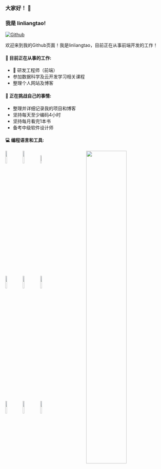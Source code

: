 ### 大家好！ 👋

### 我是 linliangtao!

[![Github](https://img.shields.io/badge/-Github-000?style=flat&logo=Github&logoColor=white)](https://github.com/Linliangtao)

<!-- [![Linkedin](https://img.shields.io/badge/-LinkedIn-blue?style=flat&logo=Linkedin&logoColor=white)](https://www.linkedin.com/in/froldanzafra/) -->
<!-- [![Gmail](https://img.shields.io/badge/-Gmail-c14438?style=flat&logo=Gmail&logoColor=white)](mailto:Fernando.Roldan.Zafra@gmail.com) -->

欢迎来到我的Github页面！我是linliangtao，目前正在从事前端开发的工作！

<!-- <img align="right" alt="img" src="https://github.com/FernandoRoldan93/FernandoRoldan93/blob/master/cover_image.jpg" width="50%" height="auto" />  -->

 #### 🔭 目前正在从事的工作:

-   :rocket: 研发工程师（前端）
-   参加数据科学及云开发学习相关课程
-   整理个人网站及博客

#### :muscle: 正在挑战自己的事情:

-   整理并详细记录我的项目和博客
-   坚持每天至少编码4小时
-   坚持每月看完1本书
-   备考中级软件设计师

#### :computer: 编程语言和工具: 



<p>
<img width="50%" align="right" src="https://github-readme-stats.vercel.app/api?username=linliangtao&show_icons=true&hide_border=true" />
<code><img width="10%" src="https://www.vectorlogo.zone/logos/nodejs/nodejs-ar21.svg"></code>
<code><img width="10%" src="https://www.vectorlogo.zone/logos/python/python-ar21.svg"></code>
<code><img width="8%" src="https://www.vectorlogo.zone/logos/r-project/r-project-icon.svg"></code>
<br />
<code><img width="10%" src="https://www.vectorlogo.zone/logos/pocoo_flask/pocoo_flask-ar21.svg"></code>
<code><img width="10%" src="https://www.vectorlogo.zone/logos/mysql/mysql-ar21.svg"></code>
<code><img width="10%" src="https://www.vectorlogo.zone/logos/mongodb/mongodb-ar21.svg"></code>
<br />
<code><img width="10%" src="https://www.vectorlogo.zone/logos/apache_spark/apache_spark-ar21.svg"></code>
<code><img width="10%" src="https://www.vectorlogo.zone/logos/apache_hadoop/apache_hadoop-ar21.svg"></code>
<code><img width="10%" src="https://www.vectorlogo.zone/logos/git-scm/git-scm-ar21.svg"></code>

</p>
